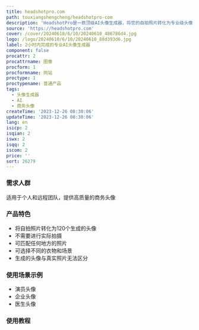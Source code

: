 ```yaml
---
title: headshotpro.com
path: touxiangshengcheng/headshotpro-com
description: 'HeadshotPro是一款顶级AI头像生成器，将您的自拍照片转化为专业级头像，仅需2小时。已有超过44,000名客户选择我们的产品。'
source: 'https://headshotpro.com'
cover: /cover/20240610/6/10/20240610_486786d4.jpg
logo: /logo/20240610/6/10/20240610_88d393d6.jpg
label: 2小时内完成的专业AI头像生成器
component: false
procattr: 2
procattrname: 图像
procform: 1
procformname: 网站
proctype: 1
proctypename: 普通产品
tags:
  - 头像生成器
  - AI
  - 商务头像
createTime: '2023-12-26 08:30:06'
updateTime: '2023-12-26 08:30:06'
lang: en
isicp: 2
isqian: 2
iswx: 2
isqq: 2
iscom: 2
price: ''
sort: 26279
---
```




### 需求人群
适用于个人和远程团队，提供高质量的商务头像

### 产品特色
* 将自拍照片转化为120个生成的头像
* 不需要进行实际拍摄
* 可匹配任何地方的照片
* 可选择不同的衣物和场景
* 生成的头像与真实照片无法区分

### 使用场景示例
* 演员头像
* 企业头像
* 医生头像

### 使用教程


  
